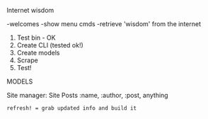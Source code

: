 Internet wisdom

-welcomes
-show menu cmds
-retrieve 'wisdom' from the internet

1. Test bin - OK
2. Create CLI (tested ok!)
3. Create models
4. Scrape
5. Test!


MODELS

Site manager:
	Site
		Posts
			:name, :author, :post, anything
			
	refresh! = grab updated info and build it